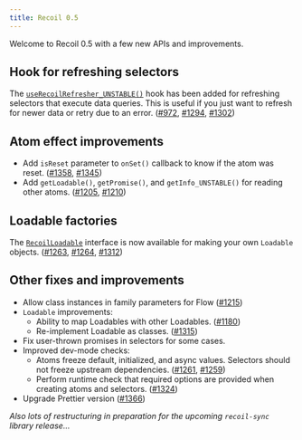 ```yaml
---
title: Recoil 0.5
---
```


Welcome to Recoil 0.5 with a few new APIs and improvements.

<!--truncate-->

## Hook for refreshing selectors

The [`useRecoilRefresher_UNSTABLE()`](/docs/api-reference/core/useRecoilRefresher) hook has been added for refreshing selectors that execute data queries.  This is useful if you just want to refresh for newer data or retry due to an error.  ([#972](https://github.com/facebookexperimental/Recoil/pull/972), [#1294](https://github.com/facebookexperimental/Recoil/pull/1294), [#1302](https://github.com/facebookexperimental/Recoil/pull/1302))

## Atom effect improvements

* Add `isReset` parameter to `onSet()` callback to know if the atom was reset.  ([#1358](https://github.com/facebookexperimental/Recoil/pull/1358), [#1345](https://github.com/facebookexperimental/Recoil/pull/1345))
* Add `getLoadable()`, `getPromise()`, and `getInfo_UNSTABLE()` for reading other atoms.  ([#1205](https://github.com/facebookexperimental/Recoil/pull/1205), [#1210](https://github.com/facebookexperimental/Recoil/pull/1210))

## Loadable factories

The [`RecoilLoadable`](/docs/api-reference/core/Loadable#creating-loadables) interface is now available for making your own `Loadable` objects.  ([#1263](https://github.com/facebookexperimental/Recoil/pull/1263), [#1264](https://github.com/facebookexperimental/Recoil/pull/1264), [#1312](https://github.com/facebookexperimental/Recoil/pull/1312))

## Other fixes and improvements

- Allow class instances in family parameters for Flow ([#1215](https://github.com/facebookexperimental/Recoil/pull/1215))
- `Loadable` improvements:
  - Ability to map Loadables with other Loadables. ([#1180](https://github.com/facebookexperimental/Recoil/pull/1180))
  - Re-implement Loadable as classes. ([#1315](https://github.com/facebookexperimental/Recoil/pull/1315))
- Fix user-thrown promises in selectors for some cases.
- Improved dev-mode checks:
  - Atoms freeze default, initialized, and async values.  Selectors should not freeze upstream dependencies. ([#1261](https://github.com/facebookexperimental/Recoil/pull/1261), [#1259](https://github.com/facebookexperimental/Recoil/pull/1259))
  - Perform runtime check that required options are provided when creating atoms and selectors. ([#1324](https://github.com/facebookexperimental/Recoil/pull/1324))
- Upgrade Prettier version ([#1366](https://github.com/facebookexperimental/Recoil/pull/1366))

*Also lots of restructuring in preparation for the upcoming `recoil-sync` library release...*
